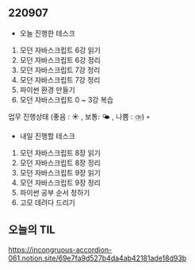 ## 220907

- 오늘 진행한 테스크

1. 모던 자바스크립트 6강 읽기
2. 모던 자바스크립트 6강 정리
3. 모던 자바스크립트 7강 정리
4. 모던 자바스크립트 7강 정리
5. 파이썬 환경 만들기
6. 모던 자바스크립트 0 ~ 3강 복습

업무 진행상태 (좋음 : ☀ , 보통: 🌤 , 나쁨 : ⛈)
`☀`

- 내일 진행할 테스크

1. 모던 자바스크립트 8장 읽기
2. 모던 자바스크립트 8장 정리
3. 모던 자바스크립트 9장 읽기
4. 모던 자바스크립트 9장 정리
5. 파이썬 공부 순서 정하기
6. 고모 데려다 드리기

## 오늘의 TIL

https://incongruous-accordion-061.notion.site/69e7fa9d527b4da4ab42181ade18d93b
